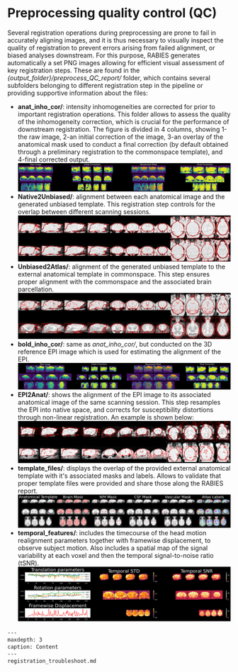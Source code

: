 # Preprocessing quality control (QC)

Several registration operations during preprocessing are prone to fail in accurately aligning images, and it is thus necessary to visually inspect the quality of registration to prevent errors arising from failed alignment, or biased analyses downstream. For this purpose, RABIES generates automatically a set PNG images allowing for efficient visual assessment of key registration steps. These are found in the *{output_folder}/preprocess_QC_report/* folder, which contains several subfolders belonging to different registration step in the pipeline or providing supportive information about the files:

- **anat_inho_cor/**: intensity inhomogeneities are corrected for prior to important registration operations. This folder allows to assess the quality of the inhomogeneity correction, which is crucial for the performance of downstream registration. The figure is divided in 4 columns, showing 1-the raw image, 2-an initial correction of the image, 3-an overlay of the anatomical mask used to conduct a final correction (by default obtained through a preliminary registration to the commonspace template), and 4-final corrected output.
![](pics/sub-MFC067_ses-1_acq-FLASH_T1w_inho_cor.png)
- **Native2Unbiased/**: alignment between each anatomical image and the generated unbiased template. This registration step controls for the overlap between different scanning sessions.
![](pics/sub-MFC067_ses-1_acq-FLASH_T1w_inho_cor_registration.png)
- **Unbiased2Atlas/**: alignment of the generated unbiased template to the external anatomical template in commonspace. This step ensures proper alignment with the commonspace and the associated brain parcellation.
![](pics/atlas_registration.png)
- **bold_inho_cor/**: same as *anat_inho_cor/*, but conducted on the 3D reference EPI image which is used for estimating the alignment of the EPI.
![](pics/sub-MFC068_ses-1_task-rest_acq-EPI_run-1_bold_inho_cor.png)
- **EPI2Anat/**: shows the alignment of the EPI image to its associated anatomical image of the same scanning session. This step resamples the EPI into native space, and corrects for susceptibility distortions through non-linear registration. An example is shown below:
![](pics/sub-MFC068_ses-1_task-rest_acq-EPI_run-1_bold_registration.png)
- **template_files/**: displays the overlap of the provided external anatomical template with it's associated masks and labels. Allows to validate that proper template files were provided and share those along the RABIES report.
![](pics/template_files.png)
- **temporal_features/**: includes the timecourse of the head motion realignment parameters together with framewise displacement, to observe subject motion. Also includes a spatial map of the signal variability at each voxel and then the temporal signal-to-noise ratio (tSNR).
![](pics/example_temporal_features.png)



```{toctree}
---
maxdepth: 3
caption: Content
---
registration_troubleshoot.md
